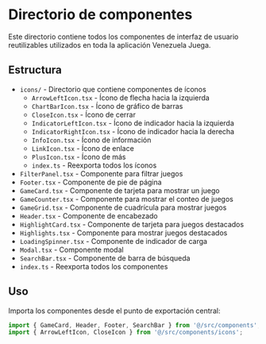 # Directorio de componentes

Este directorio contiene todos los componentes de interfaz de usuario reutilizables utilizados en toda la aplicación Venezuela Juega.

## Estructura

- `icons/` - Directorio que contiene componentes de íconos
    - `ArrowLeftIcon.tsx` - Ícono de flecha hacia la izquierda
    - `ChartBarIcon.tsx` - Ícono de gráfico de barras
    - `CloseIcon.tsx` - Ícono de cerrar
    - `IndicatorLeftIcon.tsx` - Ícono de indicador hacia la izquierda
    - `IndicatorRightIcon.tsx` - Ícono de indicador hacia la derecha
    - `InfoIcon.tsx` - Ícono de información
    - `LinkIcon.tsx` - Ícono de enlace
    - `PlusIcon.tsx` - Ícono de más
    - `index.ts` - Reexporta todos los íconos
- `FilterPanel.tsx` - Componente para filtrar juegos
- `Footer.tsx` - Componente de pie de página
- `GameCard.tsx` - Componente de tarjeta para mostrar un juego
- `GameCounter.tsx` - Componente para mostrar el conteo de juegos
- `GameGrid.tsx` - Componente de cuadrícula para mostrar juegos
- `Header.tsx` - Componente de encabezado
- `HighlightCard.tsx` - Componente de tarjeta para juegos destacados
- `Highlights.tsx` - Componente para mostrar juegos destacados
- `LoadingSpinner.tsx` - Componente de indicador de carga
- `Modal.tsx` - Componente modal
- `SearchBar.tsx` - Componente de barra de búsqueda
- `index.ts` - Reexporta todos los componentes

## Uso

Importa los componentes desde el punto de exportación central:

```typescript
import { GameCard, Header, Footer, SearchBar } from '@/src/components';
import { ArrowLeftIcon, CloseIcon } from '@/src/components/icons';
